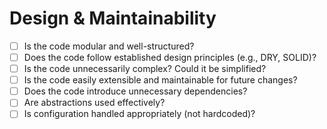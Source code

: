 # Design & Maintainability

- [ ] Is the code modular and well-structured?
- [ ] Does the code follow established design principles (e.g., DRY, SOLID)?
- [ ] Is the code unnecessarily complex? Could it be simplified?
- [ ] Is the code easily extensible and maintainable for future changes?
- [ ] Does the code introduce unnecessary dependencies?
- [ ] Are abstractions used effectively?
- [ ] Is configuration handled appropriately (not hardcoded)?